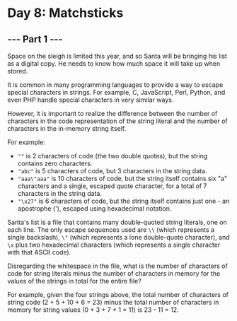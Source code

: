 # Day 8: Matchsticks

## --- Part 1 ---

Space on the sleigh is limited this year, and so Santa will be bringing his list as a digital copy. He needs to know how much space it will take up when stored.

It is common in many programming languages to provide a way to escape special characters in strings. For example, C, JavaScript, Perl, Python, and even PHP handle special characters in very similar ways.

However, it is important to realize the difference between the number of characters in the code representation of the string literal and the number of characters in the in-memory string itself.

For example:

- ```""``` is 2 characters of code (the two double quotes), but the string contains zero characters.
- ```"abc"``` is 5 characters of code, but 3 characters in the string data.
- ```"aaa\"aaa"``` is 10 characters of code, but the string itself contains six "a" characters and a single, escaped quote character, for a total of 7 characters in the string data.
- ```"\x27"``` is 6 characters of code, but the string itself contains just one - an apostrophe ('), escaped using hexadecimal notation.

Santa's list is a file that contains many double-quoted string literals, one on each line. The only escape sequences used are ```\\``` (which represents a single backslash), ```\"``` (which represents a lone double-quote character), and ```\x``` plus two hexadecimal characters (which represents a single character with that ASCII code).

Disregarding the whitespace in the file, what is the number of characters of code for string literals minus the number of characters in memory for the values of the strings in total for the entire file?

For example, given the four strings above, the total number of characters of string code (2 + 5 + 10 + 6 = 23) minus the total number of characters in memory for string values (0 + 3 + 7 + 1 = 11) is 23 - 11 = 12.